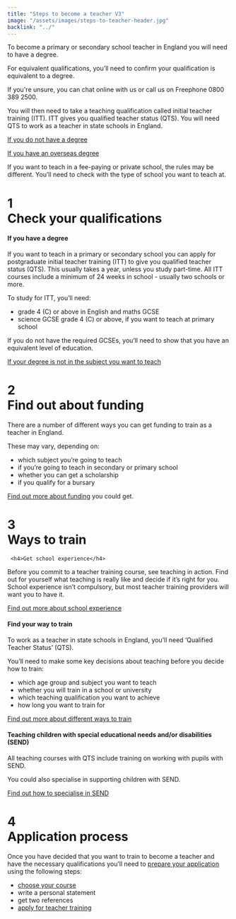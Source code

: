 ```yaml
---
title: "Steps to become a teacher V3"
image: "/assets/images/steps-to-teacher-header.jpg"
backlink: "../"
---
```


<div class="content__right">
</div>

<div class="content__left">
  
  <p class="content-alert">To become a primary or secondary school teacher in England you will need to have a degree.</p>

  <p>For equivalent qualifications, you’ll need to confirm your qualification is equivalent to a degree.</p>

  <p>If you're unsure, you can chat online with us or call us on Freephone 0800 389 2500.</p> 

  <p>
    You will then need to take a teaching qualification called initial teacher training (ITT). ITT gives you qualified teacher status (QTS). You will need QTS to work as a teacher in state schools in England.
  </p>
  
  <p>
    <a href="./if-you-need-to-get-the-right-qualifications#if-you-dont-have-a-degree">If you do not have a degree</a>
  </p>

  <p>
    <a href="./if-you-need-to-get-the-right-qualifications#if-you-have-an-overseas-degree">If you have an overseas degree</a>
  </p>

  <p>
    If you want to teach in a fee-paying or private school, the rules may be different. You’ll need to check with the type of school you want to teach at.
  </p>

  <div class="steps-header" onclick="toggleCollapsable(1)">
    <h1>
      <div class="steps-header__number"><span>1</span></div>
      Check your qualifications
      <i id="collapsable-icon-1" class="fas fa-chevron-up"></i>
    </h1>
  </div>

  <div id="collapsable-content-1" class="collapsable">
    <h4>If you have a degree</h4>
    <p>
      If you want to teach in a primary or secondary school you can apply for postgraduate initial teacher training (ITT) to give you qualified teacher status (QTS).  This usually takes a year, unless you study part-time.  All ITT courses include a minimum of 24 weeks in school - usually two schools or more.
    </p>
    <p>
      To study for ITT, you’ll need:
    </p>
    <ul>
      <li>grade 4 (C) or above in English and maths GCSE</li>
      <li>science GCSE grade 4 (C) or above, if you want to teach at primary school</li>
    </ul>
    <p>
      If you do not have the required GCSEs, you’ll need to show that you have an equivalent level of education.
    </p>
    <a href="./if-you-need-to-get-the-right-qualifications#if-your-degree-is-not-in-the-subject-you-want-to-teach">If your degree is not in the subject you want to teach</a>
  </div>

  <div class="steps-header" onclick="toggleCollapsable(2)">
    <h1>
      <div class="steps-header__number"><span>2</span></div>
      Find out about funding
      <i id="collapsable-icon-2" class="fas fa-chevron-up"></i>
    </h1>
  </div>

  <div id="collapsable-content-2" class="collapsable">
    <p>
      There are a number of different ways you can get funding to train as a teacher in England.  
    </p>
    <p>
      These may vary, depending on: 
    </p>
    <ul>
      <li>which subject you’re going to teach</li>
      <li>if you’re going to teach in secondary or primary school</li>
      <li>whether you can get a scholarship</li>
      <li>if you qualify for a bursary</li>
    </ul>
    <p>
      <a href="../funding-your-training/index">Find out more about funding</a> you could get. 
    </p>
  </div>

  <div class="steps-header"  onclick="toggleCollapsable(3)">
    <h1>
      <div class="steps-header__number"><span>3</span></div>
      Ways to train
      <i id="collapsable-icon-3" class="fas fa-chevron-up"></i>
    </h1>
  </div>
  
  <div id="collapsable-content-3" class="collapsable">
    
     <h4>Get school experience</h4>
<p>Before you commit to a teacher training course, see teaching in action. Find out for yourself what teaching is really like and decide if it’s right for you. School experience isn’t compulsory, but most teacher training providers will want you to have it. </p>

<a href="school-experience">Find out more about school experience</a>

<h4>Find your way to train</h4>

<p>To work as a teacher in state schools in England, you’ll need ‘Qualified Teacher Status’ (QTS).</p>

<p>You’ll need to make some key decisions about teaching before you decide how to train:</p>

<ul>
<li>which age group and subject you want to teach</li>
<li>whether you will train in a school or university</li>
<li>which teaching qualification you want to achieve</li>
<li>how long you want to train for</li>
</ul>

<a href="ways-to-train">Find out more about different ways to train</a>


<h4>Teaching children with special educational needs and/or disabilities (SEND)</h4>
    <p>
      All teaching courses with QTS include training on working with pupils with SEND.
    </p>
    <p>
      You could also specialise in supporting children with SEND.
    </p>
    <a href="./choose-a-course-with-a-send-specialism">Find out how to specialise in SEND</a>

      
    
    
     
   
  </div>

  <div class="steps-header"  onclick="toggleCollapsable(4)">
    <h1>
      <div class="steps-header__number"><span>4</span></div>
      Application process
      <i id="collapsable-icon-4" class="fas fa-chevron-up"></i>
    </h1>
  </div>

  <div id="collapsable-content-4" class="collapsable">
    <p>
      Once you have decided that you want to train to become a teacher and have the necessary qualifications you’ll need to 
      <a href="https://qa.apply-for-teacher-training.education.gov.uk/candidate" target="_blank">prepare your application</a> using the following steps:
    </p>
    <ul>
      <li><a href="https://www.gov.uk/find-postgraduate-teacher-training-courses">choose your course</a></li>
      <li>write a personal statement</li>
      <li>get two references</li>
      <li><a href="https://qa.apply-for-teacher-training.education.gov.uk/candidate" target="_blank">apply for teacher training</a></li>
    </ul>
  </div>

</div>


